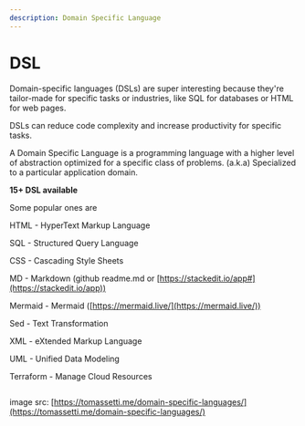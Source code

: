 ```yaml
---
description: Domain Specific Language
---
```


# DSL

Domain-specific languages (DSLs) are super interesting because they're tailor-made for specific tasks or industries, like SQL for databases or HTML for web pages.

DSLs can reduce code complexity and increase productivity for specific tasks.

A Domain Specific Language is a programming language with a higher level of abstraction optimized for a specific class of problems. (a.k.a) Specialized to a particular application domain.

**15+ DSL available**&#x20;

Some popular ones are

HTML - HyperText Markup Language

SQL - Structured Query Language

CSS - Cascading Style Sheets

MD - Markdown (github readme.md or [https://stackedit.io/app#](https://stackedit.io/app))

Mermaid - Mermaid  ([https://mermaid.live/](https://mermaid.live/))

Sed - Text Transformation

XML - eXtended Markup Language

UML - Unified Data Modeling

Terraform - Manage Cloud Resources



<img src="../.gitbook/assets/image (1).png" alt="" data-size="original">

image src: [https://tomassetti.me/domain-specific-languages/](https://tomassetti.me/domain-specific-languages/)

